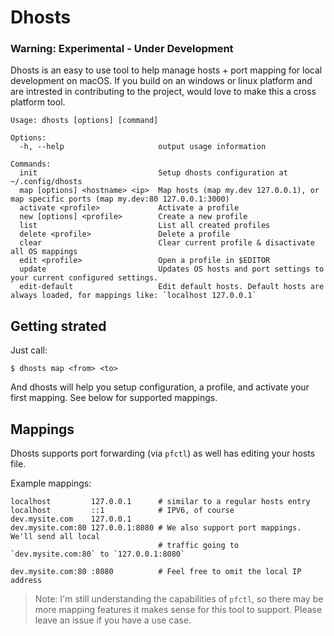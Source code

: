 # Dhosts

### Warning: Experimental - Under Development

Dhosts is an easy to use tool to help manage hosts + port mapping for local development on macOS. If you build on an windows or linux platform and are intrested in contributing to the project, would love to make this a cross platform tool.

```
Usage: dhosts [options] [command]

Options:
  -h, --help                     output usage information

Commands:
  init                           Setup dhosts configuration at ~/.config/dhosts
  map [options] <hostname> <ip>  Map hosts (map my.dev 127.0.0.1), or map specific ports (map my.dev:80 127.0.0.1:3000)
  activate <profile>             Activate a profile
  new [options] <profile>        Create a new profile
  list                           List all created profiles
  delete <profile>               Delete a profile
  clear                          Clear current profile & disactivate all OS mappings
  edit <profile>                 Open a profile in $EDITOR
  update                         Updates OS hosts and port settings to your current configured settings.
  edit-default                   Edit default hosts. Default hosts are always loaded, for mappings like: `localhost 127.0.0.1`
```

## Getting strated

Just call:

```
$ dhosts map <from> <to>
```

And dhosts will help you setup configuration, a profile, and activate your first mapping. See below for supported mappings.

## Mappings

Dhosts supports port forwarding (via `pfctl`) as well has editing your hosts file.

Example mappings:

```
localhost         127.0.0.1      # similar to a regular hosts entry
localhost         ::1            # IPV6, of course
dev.mysite.com    127.0.0.1
dev.mysite.com:80 127.0.0.1:8080 # We also support port mappings. We'll send all local
                                 # traffic going to `dev.mysite.com:80` to `127.0.0.1:8080`

dev.mysite.com:80 :8080          # Feel free to omit the local IP address
```

> Note: I'm still understanding the capabilities of `pfctl`, so there may be more mapping features it makes sense for this tool to support. Please leave an issue if you have a use case.
